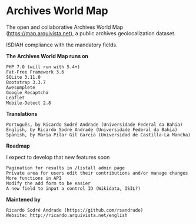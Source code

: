 # Archives World Map
The open and collaborative Archives World Map (https://map.arquivista.net), a public archives geolocalization dataset.

ISDIAH compliance with the mandatory fields.

**The Archives World Map runs on**

    PHP 7.0 (will run with 5.4+)
    Fat-Free Framework 3.6
    SQLite 3.11.0
    Bootstrap 3.3.7
    Awesomplete
    Google Recaptcha
    Leaflet
    Mobile-Detect 2.8

**Translations**

    Português, by Ricardo Sodré Andrade (Universidade Federal da Bahia)
    English, by Ricardo Sodré Andrade (Universidade Federal da Bahia)
    Spanish, by Maria Pilar Gil Garcia (Universidad de Castilla-La Mancha)

**Roadmap**

I expect to develop that new features soon

    Pagination for results in /listall admin page
    Private area for users edit their contributions and/or manage changes
    More functions in API
    Modify the add form to be easier
    A new field to input a control ID (Wikidata, ISIL?)

**Maintened by**

    Ricardo Sodré Andrade (https://github.com/rsandrade)
    Website: http://ricardo.arquivista.net/english
